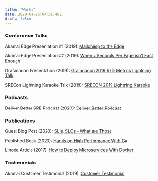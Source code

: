 ```yaml
---
title: "Works"
date: 2020-04-25T04:31:48Z
draft: false
---
```


### Conference Talks

Akamai Edge Presentation #1 (2019): [Mailchimp to the Edge](https://www.slideshare.net/BobStrecansky/mailchimp-to-the-edge-establishing-akamai-best-practices-at-mailchimp)

Akamai Edge Presentation #2 (2019): [When 7 Seconds Per Page isn't Fast Enough](https://www.slideshare.net/BobStrecansky/when-7-seconds-per-page-isnt-fast-enough-developer-focus-on-akamai-tooling)

Grafanacon Presentation (2019): [Grafanacon 2019 RED Metrics Lightning Talk](pdf/GrafanaCon-2019-RED-Metrics-Lightning-Talk.pdf)

SRECon Lightning Karaoke Talk (2019): [SRECON 2019 Lightning Karaoke](https://youtu.be/bQ62qI9IPP8?t=3762)

### Podcasts

Deliver Better SRE Podcast (2020): [Deliver Better Podcast](https://anchor.fm/deliver-better/episodes/Site-Reliability-Engineering---SREs-of-Past--Present--and-Future-efi282/a-a2g555b)

### Publications

Guest Blog Post (2020): [SLIs, SLOs - What are Those](https://www.deliver-better.com/post/introduction-to-site-reliability-engineering-slis-slos-what-are-those)

Published Book (2020): [Hands on High Performance With Go](https://www.amazon.com/Hands-High-Performance-performance-applications-ebook/dp/B08576P94D)
  
Linode Article (2017): [How to Deploy Microservices With Docker](https://www.linode.com/docs/applications/containers/deploying-microservices-with-docker/)

### Testimonials

Akamai Customer Testimonial (2019): [Customer Testimonial](https://www.akamai.com/us/en/our-customers/customer-stories-mailchimp.jsp)
